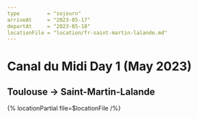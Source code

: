```yaml
---
type         = "sojourn"
arriveAt     = "2023-05-17"
departAt     = "2023-05-18"
locationFile = "location/fr-saint-martin-lalande.md"
---
```


# Canal du Midi Day 1 (May 2023)

## Toulouse → Saint-Martin-Lalande

{% locationPartial file=$locationFile /%} 
